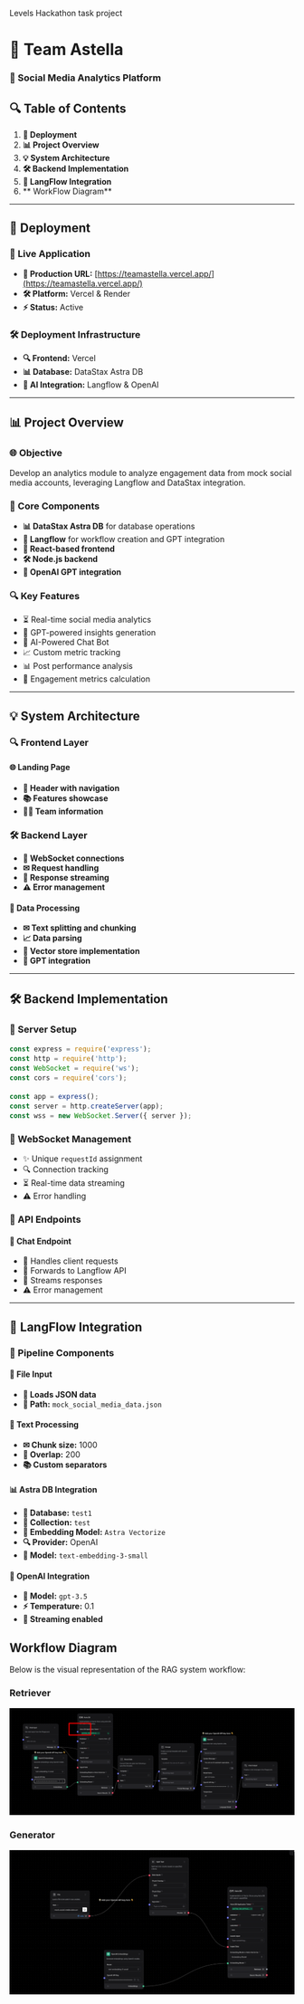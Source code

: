 Levels Hackathon task project
# 📃 Team Astella
### 📲 Social Media Analytics Platform

## 🔍 Table of Contents
1. **🚀 Deployment**
2. **📊 Project Overview**
3. **💡 System Architecture**
4. **🛠️ Backend Implementation**
5. **💪 LangFlow Integration**
6. ** WorkFlow Diagram**

---

## 🚀 Deployment
### 🔗 Live Application
- **🏡 Production URL:** [https://teamastella.vercel.app/](https://teamastella.vercel.app/)
- **🛠️ Platform:** Vercel & Render
- **⚡ Status:** Active

### 🛠️ Deployment Infrastructure
- **🔍 Frontend:** Vercel
- **📊 Database:** DataStax Astra DB
- **🤖 AI Integration:** Langflow & OpenAI

---

## 📊 Project Overview
### 🌐 Objective
Develop an analytics module to analyze engagement data from mock social media accounts, leveraging Langflow and DataStax integration.

### 🔄 Core Components
- **📊 DataStax Astra DB** for database operations
- **💪 Langflow** for workflow creation and GPT integration
- **🔧 React-based frontend**
- **🛠️ Node.js backend**
- **🤖 OpenAI GPT integration**

### 🔍 Key Features
- ⏳ Real-time social media analytics
- 🤖 GPT-powered insights generation
- 🤞 AI-Powered Chat Bot
- 📈 Custom metric tracking
- 📊 Post performance analysis
- 🔢 Engagement metrics calculation

---

## 💡 System Architecture
### 🔍 Frontend Layer
#### 🌐 Landing Page
- **🔄 Header with navigation**
- **📚 Features showcase**
- **👨‍🎓 Team information**

### 🛠️ Backend Layer
- **🔗 WebSocket connections**
- **✉ Request handling**
- **🔄 Response streaming**
- **⚠ Error management**

#### 🔄 Data Processing
- **✉ Text splitting and chunking**
- **📈 Data parsing**
- **🔄 Vector store implementation**
- **🤖 GPT integration**

---


## 🛠️ Backend Implementation
### 🔧 Server Setup
```javascript
const express = require('express');
const http = require('http');
const WebSocket = require('ws');
const cors = require('cors');

const app = express();
const server = http.createServer(app);
const wss = new WebSocket.Server({ server });
```

### 🔄 WebSocket Management
- ✨ Unique `requestId` assignment
- 🔍 Connection tracking
- ⏳ Real-time data streaming
- ⚠ Error handling

### 🔢 API Endpoints
#### 🔗 Chat Endpoint
- 🔧 Handles client requests
- 🔗 Forwards to Langflow API
- 🔄 Streams responses
- ⚠ Error management

---

## 💪 LangFlow Integration
### 🔄 Pipeline Components
#### 📁 File Input
- **🔧 Loads JSON data**
- **🔗 Path:** `mock_social_media_data.json`

#### 🔢 Text Processing
- **✉ Chunk size:** 1000
- **🔄 Overlap:** 200
- **📚 Custom separators**

#### 📊 Astra DB Integration
- **🔢 Database:** `test1`
- **🔧 Collection:** `test`
- **🔄 Embedding Model:** `Astra Vectorize`
- **🔍 Provider:** OpenAI
- **🤖 Model:** `text-embedding-3-small`

#### 🤖 OpenAI Integration
- **🤖 Model:** `gpt-3.5`
- **⚡ Temperature:** 0.1
- **🔄 Streaming enabled**

## Workflow Diagram

Below is the visual representation of the RAG system workflow:

### Retriever
![Retriever Component](./Langflow/Retriver.png "Retriever Workflow")

### Generator
![Generator Component](./Langflow/generator.png "Generator Workflow")